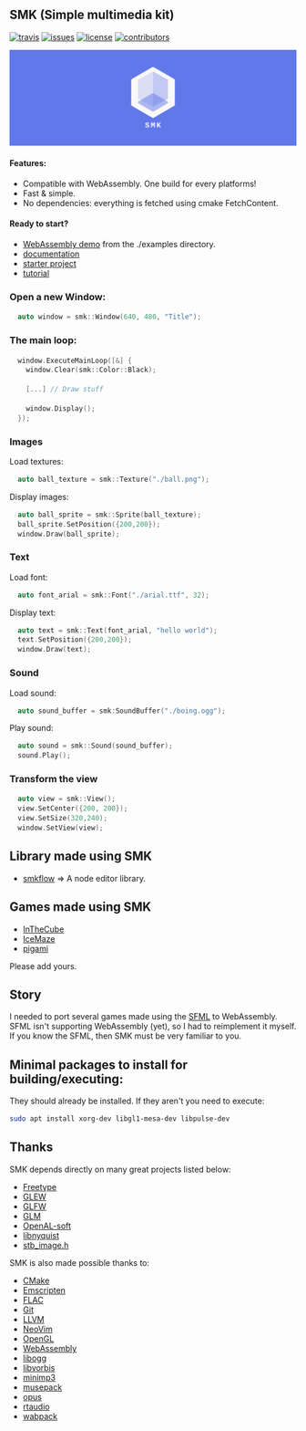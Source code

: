 SMK (Simple multimedia kit)
----------------------------
[![travis][badge.travis]][travis]
[![issues][badge.issues]][issues]
[![license][badge.license]][license]
[![contributors][badge.contributors]][contributors]

[badge.travis]: https://img.shields.io/travis/com/arthursonzogni/smk?logo=travis
[badge.issues]: https://img.shields.io/github/issues-raw/arthursonzogni/smk
[badge.license]: https://img.shields.io/github/license/arthursonzogni/smk?color=black
[badge.contributors]: https://img.shields.io/github/contributors/arthursonzogni/smk?color=blue

[travis]: https://travis-ci.org/ArthurSonzogni/smk
[issues]: https://github.com/ArthurSonzogni/smk/issues
[license]: http://opensource.org/licenses/MIT
[contributors]: https://github.com/ArthurSonzogni/smk/graphs/contributors

![header](./doc/header_logo.png)

#### Features:

  * Compatible with WebAssembly. One build for every platforms!
  * Fast & simple.
  * No dependencies: everything is fetched using cmake FetchContent.

#### Ready to start?

 * [WebAssembly demo](https://arthursonzogni.github.io/smk/examples/) from the ./examples directory.
 * [documentation](https://arthursonzogni.com/SMK/doc/)
 * [starter project](https://github.com/ArthurSonzogni/smk-starter)
 * [tutorial](./doc/build_with_cmake.md)

### Open a new Window:

~~~cpp
  auto window = smk::Window(640, 480, "Title");
~~~

### The main loop:

~~~cpp
  window.ExecuteMainLoop([&] {
    window.Clear(smk::Color::Black);

    [...] // Draw stuff

    window.Display();
  });
~~~

### Images

Load textures:
~~~cpp
  auto ball_texture = smk::Texture("./ball.png");
~~~

Display images:
~~~cpp
  auto ball_sprite = smk::Sprite(ball_texture);
  ball_sprite.SetPosition({200,200});
  window.Draw(ball_sprite);
~~~

### Text

Load font:
~~~cpp
  auto font_arial = smk::Font("./arial.ttf", 32);
~~~

Display text:
~~~cpp
  auto text = smk::Text(font_arial, "hello world");
  text.SetPosition({200,200});
  window.Draw(text);
~~~

### Sound

Load sound:
~~~cpp
  auto sound_buffer = smk:SoundBuffer("./boing.ogg");
~~~

Play sound:
~~~cpp
  auto sound = smk::Sound(sound_buffer);
  sound.Play();
~~~

### Transform the view

~~~cpp
  auto view = smk::View();
  view.SetCenter({200, 200});
  view.SetSize(320,240);
  window.SetView(view);
~~~

## Library made using SMK

 * [smkflow](https://github.com/ArthurSonzogni/smkflow) => A node editor library.

## Games made using SMK

 * [InTheCube](https://github.com/ArthurSonzogni/InTheCube)
 * [IceMaze](https://github.com/ArthurSonzogni/IceMaze)
 * [pigami](https://github.com/ArthurSonzogni/pigami)

Please add yours.

## Story

I needed to port several games made using the
[SFML](https://www.sfml-dev.org/) to WebAssembly. SFML isn't supporting
WebAssembly (yet), so I had to reimplement it myself. If you know the SFML, then
SMK must be very familiar to you.

## Minimal packages to install for building/executing:

They should already be installed. If they aren't you need to execute:
~~~bash
sudo apt install xorg-dev libgl1-mesa-dev libpulse-dev
~~~

## Thanks

SMK depends directly on many great projects listed below:
- [Freetype](https://github.com/aseprite/freetype2)
- [GLEW](https://github.com/nigels-com/glew)
- [GLFW](https://github.com/glfw/glfw)
- [GLM](https://github.com/g-truc/glm)
- [OpenAL-soft](https://github.com/kcat/openal-soft)
- [libnyquist](https://github.com/ddiakopoulos/libnyquist)
- [stb_image.h](https://github.com/nothings/stb/blob/master/stb_image.h)


SMK is also made possible thanks to:
 * [CMake](https://cmake.org/)
 * [Emscripten](https://github.com/kripken/emscripten)
 * [FLAC](https://github.com/xiph/flac)
 * [Git](https://git-scm.com/)
 * [LLVM](https://llvm.org/)
 * [NeoVim](https://neovim.io/)
 * [OpenGL](https://www.opengl.org/)
 * [WebAssembly](https://webassembly.org/)
 * [libogg](https://xiph.org/ogg/)
 * [libvorbis](https://www.xiph.org/vorbis/)
 * [minimp3](https://github.com/lieff/minimp3)
 * [musepack](https://github.com/ralph-irving/musepack)
 * [opus](https://github.com/xiph/opus)
 * [rtaudio](https://github.com/thestk/rtaudio)
 * [wabpack](dbry/WavPack)
